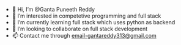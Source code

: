 - 👋 Hi, I’m @Ganta Puneeth Reddy
- 👀 I’m interested in competetive programming and full stack
- 🌱 I’m currently learning full stack which uses python as backend
- 💞️ I’m looking to collaborate on full stack development
- 📫 Contact me through email-gantareddy313@gmail.com

<!---
Puneeth03/Puneeth03 is a ✨ special ✨ repository because its `README.md` (this file) appears on your GitHub profile.
You can click the Preview link to take a look at your changes.
--->
